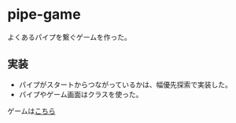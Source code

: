 # pipe-game
よくあるパイプを繋ぐゲームを作った。

## 実装
- パイプがスタートからつながっているかは、幅優先探索で実装した。
- パイプやゲーム画面はクラスを使った。

ゲームは[こちら](https://hal1127.github.io/pipe-game/)
